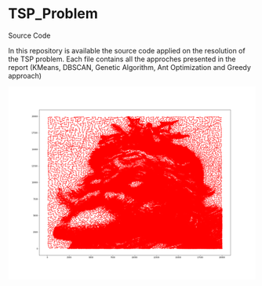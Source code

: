 # TSP_Problem
Source Code

In this repository is available the source code applied on the resolution of the TSP problem.
Each file contains all the approches presented in the report (KMeans, DBSCAN, Genetic Algorithm, Ant Optimization and Greedy approach)

![](/images/babbo_image.png?raw=True )
